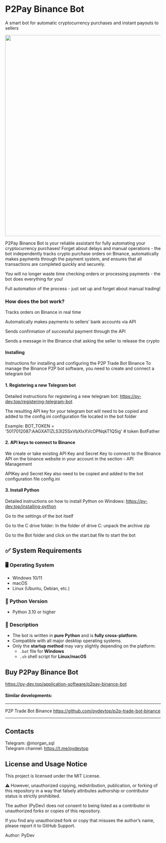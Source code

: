 # P2Pay Binance Bot
A smart bot for automatic cryptocurrency purchases and instant payouts to sellers

<p align="center"><img width="650" src="https://py-dev.top/components/com_jshopping/files/img_products/P2Pay_Binance_Bot.png"></p>

P2Pay Binance Bot is your reliable assistant for fully automating your cryptocurrency purchases! Forget about delays and manual operations - the bot independently tracks crypto purchase orders on Binance, automatically makes payments through the payment system, and ensures that all transactions are completed quickly and securely.

You will no longer waste time checking orders or processing payments - the bot does everything for you!

Full automation of the process - just set up and forget about manual trading!

 

### How does the bot work?
Tracks orders on Binance in real time

Automatically makes payments to sellers’ bank accounts via API

Sends confirmation of successful payment through the API

Sends a message in the Binance chat asking the seller to release the crypto



 #### Installing
Instructions for installing and configuring the P2P Trade Bot Binance
To manage the Binance P2P bot software, you need to create and connect a telegram bot
#### 1. Registering a new Telegram bot
Detailed instructions for registering a new telegram bot: https://py-dev.top/registering-telegram-bot

The resulting API key for your telegram bot will need to be copied and added to the config.ini configuration file located in the bot folder

Example: BOT_TOKEN = '5017012087:AAGXATlZLS3l25SxVbXIxXVcOPNqkT1Q5ig' # token BotFather

#### 2. API keys to connect to Binance
We create or take existing API Key and Secret Key to connect to the Binance API on the binance website in your account in the section - API Management

APIKey and Secret Key also need to be copied and added to the bot configuration file config.ini
#### 3. Install Python
Detailed instructions on how to install Python on Windows: https://py-dev.top/installing-python

Go to the settings of the bot itself

Go to the C drive folder:
In the folder of drive C: unpack the archive zip

Go to the Bot folder and click on the start.bat file to start the bot

## ✅ System Requirements

### 🖥️ Operating System
- Windows 10/11  
- macOS  
- Linux (Ubuntu, Debian, etc.)

### 🐍 Python Version
- Python 3.10 or higher

### 📄 Description
- The bot is written in **pure Python** and is **fully cross-platform**.
- Compatible with all major desktop operating systems.
- Only the **startup method** may vary slightly depending on the platform:
  - `.bat` file for **Windows**
  - `.sh` shell script for **Linux/macOS**


## Buy P2Pay Binance Bot
https://py-dev.top/application-software/p2pay-binance-bot


####  Similar developments:
******************************************************************************
P2P Trade Bot Binance https://github.com/pydevtop/p2p-trade-bot-binance
******************************************************************************

## Contacts
Telegram:  @morgan_sql<br>
Telegram channel: https://t.me/pydevtop

## License and Usage Notice

This project is licensed under the MIT License.

⚠️ However, unauthorized copying, redistribution, publication, or forking of this repository in a way that falsely attributes authorship or contributor status is strictly prohibited.

The author (PyDev) does not consent to being listed as a contributor in unauthorized forks or copies of this repository.

If you find any unauthorized fork or copy that misuses the author’s name, please report it to GitHub Support.

Author: PyDev
